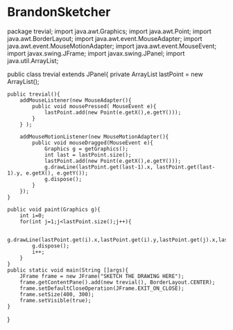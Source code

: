 # BrandonSketcher
package trevial;
import java.awt.Graphics;
import java.awt.Point;
import java.awt.BorderLayout;
import java.awt.event.MouseAdapter;
import java.awt.event.MouseMotionAdapter;
import java.awt.event.MouseEvent;
import javax.swing.JFrame;
import javax.swing.JPanel;
import java.util.ArrayList;

public class trevial extends JPanel{
	private ArrayList<Point> lastPoint = new ArrayList<Point>();
	
	public trevial(){
		addMouseListener(new MouseAdapter(){
			public void mousePressed( MouseEvent e){
				lastPoint.add(new Point(e.getX(),e.getY()));
			}
		} );
		
		addMouseMotionListener(new MouseMotionAdapter(){
			public void mouseDragged(MouseEvent e){
				Graphics g = getGraphics();
				int last = lastPoint.size();
				lastPoint.add(new Point(e.getX(),e.getY()));
				g.drawLine(lastPoint.get(last-1).x, lastPoint.get(last-1).y, e.getX(), e.getY());
				g.dispose();
			}
		});
	}

	public void paint(Graphics g){
		int i=0;
		for(int j=1;j<lastPoint.size();j++){
			
			g.drawLine(lastPoint.get(i).x,lastPoint.get(i).y,lastPoint.get(j).x,lastPoint.get(j).y);
			g.dispose();
			i++;
		}
	}
	public static void main(String []args){
		JFrame frame = new JFrame("SKETCH THE DRAWING HERE");
		frame.getContentPane().add(new trevial(), BorderLayout.CENTER);
		frame.setDefaultCloseOperation(JFrame.EXIT_ON_CLOSE);
		frame.setSize(400, 300);
		frame.setVisible(true);
	}
}
